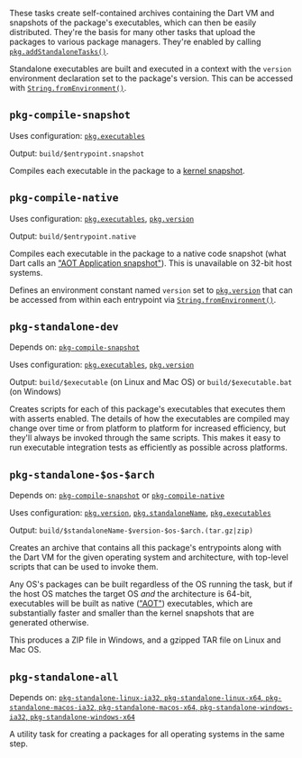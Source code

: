 These tasks create self-contained archives containing the Dart VM and snapshots
of the package's executables, which can then be easily distributed. They're the
basis for many other tasks that upload the packages to various package managers.
They're enabled by calling [`pkg.addStandaloneTasks()`][].

[`pkg.addStandaloneTasks()`]: https://pub.dev/documentation/cli_pkg/latest/cli_pkg/addStandaloneTasks.html

Standalone executables are built and executed in a context with the `version`
environment declaration set to the package's version. This can be accessed with
[`String.fromEnvironment()`][].

[`String.fromEnvironment()`]: https://api.dartlang.org/stable/dart-core/String/String.fromEnvironment.html

## `pkg-compile-snapshot`

Uses configuration: [`pkg.executables`][]

[`pkg.executables`]: https://pub.dev/documentation/cli_pkg/latest/cli_pkg/executables.html

Output: `build/$entrypoint.snapshot`

Compiles each executable in the package to a [kernel snapshot][snapshot].

[snapshot]: https://github.com/dart-lang/sdk/wiki/Snapshots

## `pkg-compile-native`

Uses configuration: [`pkg.executables`][], [`pkg.version`][]

[`pkg.version`]: https://pub.dev/documentation/cli_pkg/latest/cli_pkg/version.html

Output: `build/$entrypoint.native`

Compiles each executable in the package to a native code snapshot (what Dart
calls an ["AOT Application snapshot"][snapshot]). This is unavailable on 32-bit
host systems.

Defines an environment constant named `version` set to [`pkg.version`][] that
can be accessed from within each entrypoint via [`String.fromEnvironment()`][].

[`String.fromEnvironment()`]: https://api.dartlang.org/stable/dart-core/String/String.fromEnvironment.html

## `pkg-standalone-dev`

Depends on: [`pkg-compile-snapshot`][]

Uses configuration: [`pkg.executables`][], [`pkg.version`][]

[`pkg.version`]: https://pub.dev/documentation/cli_pkg/latest/cli_pkg/version.html

Output: `build/$executable` (on Linux and Mac OS) or `build/$executable.bat` (on
Windows)

Creates scripts for each of this package's executables that executes them with
asserts enabled. The details of how the executables are compiled may change over
time or from platform to platform for increased efficiency, but they'll always
be invoked through the same scripts. This makes it easy to run executable
integration tests as efficiently as possible across platforms.

## `pkg-standalone-$os-$arch`

Depends on: [`pkg-compile-snapshot`][] or [`pkg-compile-native`][]

[`pkg-compile-snapshot`]: #pkg-compile-snapshot
[`pkg-compile-native`]: #pkg-compile-native

Uses configuration: [`pkg.version`][], [`pkg.standaloneName`][], [`pkg.executables`][]

[`pkg.standaloneName`]: https://pub.dev/documentation/cli_pkg/latest/cli_pkg/standaloneName.html

Output: `build/$standaloneName-$version-$os-$arch.(tar.gz|zip)`

Creates an archive that contains all this package's entrypoints along with the
Dart VM for the given operating system and architecture, with top-level scripts
that can be used to invoke them.

Any OS's packages can be built regardless of the OS running the task, but if the
host OS matches the target OS *and* the architecture is 64-bit, executables will
be built as native (["AOT"][snapshot]) executables, which are substantially
faster and smaller than the kernel snapshots that are generated otherwise.

This produces a ZIP file in Windows, and a gzipped TAR file on Linux and Mac OS.

## `pkg-standalone-all`

Depends on: [`pkg-standalone-linux-ia32`, `pkg-standalone-linux-x64`,
`pkg-standalone-macos-ia32`, `pkg-standalone-macos-x64`,
`pkg-standalone-windows-ia32`, `pkg-standalone-windows-x64`][]

[`pkg-standalone-linux-ia32`, `pkg-standalone-linux-x64`, `pkg-standalone-macos-ia32`, `pkg-standalone-macos-x64`, `pkg-standalone-windows-ia32`, `pkg-standalone-windows-x64`]: #pkg-standalone-os-arch

A utility task for creating a packages for all operating systems in the same
step.
